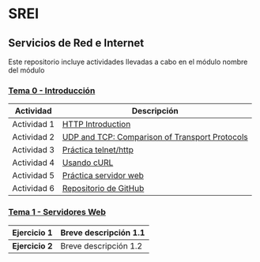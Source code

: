 # SREI

## Servicios de Red e Internet
Este repositorio incluye actividades llevadas a cabo en el módulo nombre del módulo

### [Tema 0 - Introducción](Tema0/readme.md)

| Actividad   | Descripción         |
| ----------- | ------------------- |
| Actividad 1 | [HTTP Introduction](/Tema0/Actividades/1.1_HTTP.md) |
| Actividad 2 | [UDP and TCP: Comparison of Transport Protocols](/Tema0/Actividades/1.2_UDPTCP.md) |
| Actividad 3 | [Práctica telnet/http](/Tema0/Actividades/1.3_TelnetHTTP.md) |
| Actividad 4 | [Usando cURL](/Tema0/Actividades/1.4_cURL.md) |
| Actividad 5 | [Práctica servidor web](/Tema0/Actividades/1.5_ServWeb.md) |
| Actividad 6 | [Repositorio de GitHub](/Tema0/Actividades/1.6_GitHub.md) |

### [Tema 1 - Servidores Web](Tema1/readme.md)

| **Ejercicio 1** | Breve descripción 1.1 |
| ----------- | --------------------- |
| **Ejercicio 2** | Breve descripción 1.2 |
